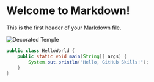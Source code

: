 # Welcome to Markdown!

This is the first header of your Markdown file.

![Decorated Temple](https://octodex.github.com/images/surftocat.png)

```java
public class HelloWorld {
    public static void main(String[] args) {
        System.out.println("Hello, GitHub Skills!");
    }
}

